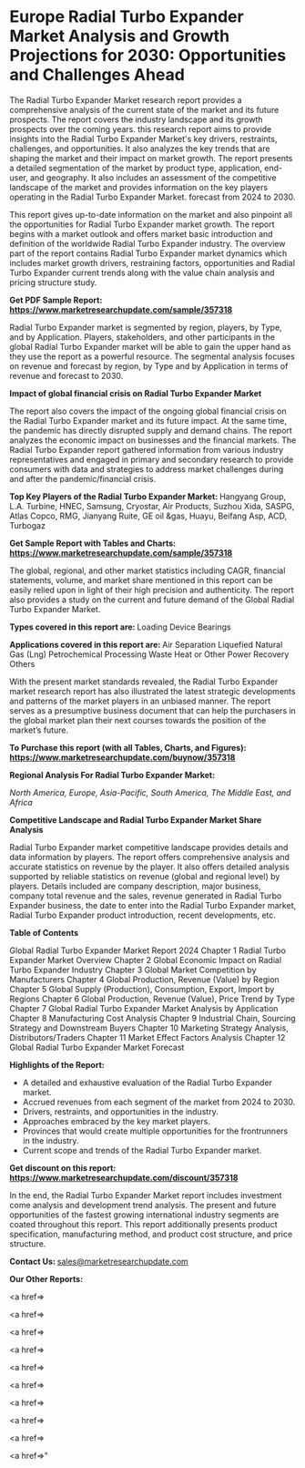 # Europe Radial Turbo Expander Market Analysis and Growth Projections for 2030: Opportunities and Challenges Ahead

The Radial Turbo Expander Market research report provides a comprehensive analysis of the current state of the market and its future prospects. The report covers the industry landscape and its growth prospects over the coming years. this research report aims to provide insights into the Radial Turbo Expander Market's key drivers, restraints, challenges, and opportunities. It also analyzes the key trends that are shaping the market and their impact on market growth. The report presents a detailed segmentation of the market by product type, application, end-user, and geography. It also includes an assessment of the competitive landscape of the market and provides information on the key players operating in the Radial Turbo Expander Market. forecast from 2024 to 2030.

This report gives up-to-date information on the market and also pinpoint all the opportunities for Radial Turbo Expander market growth. The report begins with a market outlook and offers market basic introduction and definition of the worldwide Radial Turbo Expander industry. The overview part of the report contains Radial Turbo Expander market dynamics which includes market growth drivers, restraining factors, opportunities and Radial Turbo Expander current trends along with the value chain analysis and pricing structure study.

<strong><b>Get PDF Sample Report: <a href=https://www.marketresearchupdate.com/sample/357318>https://www.marketresearchupdate.com/sample/357318</a></b></strong>

Radial Turbo Expander market is segmented by region, players, by Type, and by Application. Players, stakeholders, and other participants in the global Radial Turbo Expander market will be able to gain the upper hand as they use the report as a powerful resource. The segmental analysis focuses on revenue and forecast by region, by Type and by Application in terms of revenue and forecast to 2030.

<strong><b>Impact of global financial crisis on Radial Turbo Expander Market</b></strong>

The report also covers the impact of the ongoing global financial crisis on the Radial Turbo Expander market and its future impact. At the same time, the pandemic has directly disrupted supply and demand chains. The report analyzes the economic impact on businesses and the financial markets. The Radial Turbo Expander report gathered information from various industry representatives and engaged in primary and secondary research to provide consumers with data and strategies to address market challenges during and after the pandemic/financial crisis.

<strong><b>Top Key Players of the Radial Turbo Expander Market:
</b></strong>Hangyang Group, L.A. Turbine, HNEC, Samsung, Cryostar, Air Products, Suzhou Xida, SASPG, Atlas Copco, RMG, Jianyang Ruite, GE oil &gas, Huayu, Beifang Asp, ACD, Turbogaz<strong><b>
</b></strong>

<strong><b>Get Sample Report with Tables and Charts: <a href=https://www.marketresearchupdate.com/sample/357318>https://www.marketresearchupdate.com/sample/357318</a></b></strong>

The global, regional, and other market statistics including CAGR, financial statements, volume, and market share mentioned in this report can be easily relied upon in light of their high precision and authenticity. The report also provides a study on the current and future demand of the Global Radial Turbo Expander Market.

<strong><b>Types covered in this report are:
</b></strong>Loading Device
Bearings<strong><b>
</b></strong>

<strong><b>Applications covered in this report are:
</b></strong>Air Separation
Liquefied Natural Gas (Lng)
Petrochemical Processing
Waste Heat or Other Power Recovery
Others<strong><b>
</b></strong>

With the present market standards revealed, the Radial Turbo Expander market research report has also illustrated the latest strategic developments and patterns of the market players in an unbiased manner. The report serves as a presumptive business document that can help the purchasers in the global market plan their next courses towards the position of the market’s future.

<strong><b>To Purchase this report (with all Tables, Charts, and Figures): <a href=https://www.marketresearchupdate.com/buynow/357318>https://www.marketresearchupdate.com/buynow/357318</a></b></strong>

<strong><b>Regional Analysis For Radial Turbo Expander Market:</b></strong>

<em><i>North America, Europe, Asia-Pacific, South America, The Middle East, and Africa</i></em>

<strong><b>Competitive Landscape and Radial Turbo Expander Market Share Analysis</b></strong>

Radial Turbo Expander market competitive landscape provides details and data information by players. The report offers comprehensive analysis and accurate statistics on revenue by the player. It also offers detailed analysis supported by reliable statistics on revenue (global and regional level) by players. Details included are company description, major business, company total revenue and the sales, revenue generated in Radial Turbo Expander business, the date to enter into the Radial Turbo Expander market, Radial Turbo Expander product introduction, recent developments, etc.

<strong><b>Table of Contents</b></strong>

Global Radial Turbo Expander Market Report 2024
Chapter 1 Radial Turbo Expander Market Overview
Chapter 2 Global Economic Impact on Radial Turbo Expander Industry
Chapter 3 Global Market Competition by Manufacturers
Chapter 4 Global Production, Revenue (Value) by Region
Chapter 5 Global Supply (Production), Consumption, Export, Import by Regions
Chapter 6 Global Production, Revenue (Value), Price Trend by Type
Chapter 7 Global Radial Turbo Expander Market Analysis by Application
Chapter 8 Manufacturing Cost Analysis
Chapter 9 Industrial Chain, Sourcing Strategy and Downstream Buyers
Chapter 10 Marketing Strategy Analysis, Distributors/Traders
Chapter 11 Market Effect Factors Analysis
Chapter 12 Global Radial Turbo Expander Market Forecast

<strong><b>Highlights of the Report:</b></strong>

- A detailed and exhaustive evaluation of the Radial Turbo Expander market.
- Accrued revenues from each segment of the market from 2024 to 2030.
- Drivers, restraints, and opportunities in the industry.
- Approaches embraced by the key market players.
- Provinces that would create multiple opportunities for the frontrunners in the industry.
- Current scope and trends of the Radial Turbo Expander market.

<strong><b>Get discount on this report: <a href=https://www.marketresearchupdate.com/discount/357318>https://www.marketresearchupdate.com/discount/357318</a></b></strong>

In the end, the Radial Turbo Expander Market report includes investment come analysis and development trend analysis. The present and future opportunities of the fastest growing international industry segments are coated throughout this report. This report additionally presents product specification, manufacturing method, and product cost structure, and price structure.

<strong><b>Contact Us:
</b></strong>sales@marketresearchupdate.com

<strong>Our Other Reports:</strong>

<a href=></a>

<a href=></a>

<a href=></a>

<a href=></a>

<a href=></a>

<a href=></a>

<a href=></a>

<a href=></a>

<a href=></a>

<a href=></a>"
